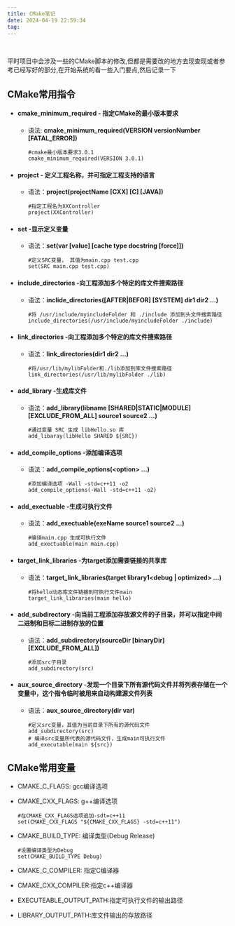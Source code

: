 ```yaml
---
title: CMake笔记
date: 2024-04-19 22:59:34
tag: 
---
```


&nbsp;

<!--more-->

平时项目中会涉及一些的CMake脚本的修改,但都是需要改的地方去现查现或者参考已经写好的部分,在开始系统的看一些入门要点,然后记录一下

## CMake常用指令

- #### cmake_minimum_required - 指定CMake的最小版本要求

  - 语法: **cmake_minimum_required(VERSION versionNumber [FATAL_ERROR])**

    ```
    #cmake最小版本要求3.0.1
    cmake_minimum_required(VERSION 3.0.1)
    ```

- #### project - 定义工程名称，并可指定工程支持的语言

  - 语法：**project(projectName [CXX] [C] [JAVA])**

    ```
    #指定工程名为XXController
    project(XXController)
    ```

- #### set -显示定义变量

  - 语法：**set(var [value] [cache type docstring [force]])**

    ```
    #定义SRC变量， 其值为main.cpp test.cpp
    set(SRC main.cpp test.cpp)
    ```


- #### include_directories -向工程添加多个特定的库文件搜索路径

  - 语法：**inclide_directories([AFTER|BEFOR] [SYSTEM] dir1 dir2 ...)**

    ```
    #将 /usr/include/myincludeFolder 和 ./include 添加到头文件搜索路径
    include_directories(/usr/include/myincludeFolder ./include)
    ```

- #### link_directories -向工程添加多个特定的库文件搜索路径

  - 语法：**link_directories(dir1 dir2 ...)**

    ```
    #将/usr/lib/mylibFolder和./lib添加到库文件搜索路径
    link_directories(/usr/lib/mylibFolder ./lib)
    ```

- #### add_library -生成库文件

  - 语法：**add_library(libname [SHARED|STATIC|MODULE] [EXCLUDE_FROM_ALL] source1 source2 ...)**

    ```
    #通过变量 SRC 生成 libHello.so 库
    add_libaray(libHello SHARED ${SRC})
    ```
- #### add_compile_options -添加编译选项

  - 语法：**add_compile_options(\<option\> ...)**

    ```
    #添加编译选项 -Wall -std=c++11 -o2
    add_compile_options(-Wall -std=c++11 -o2)
    ```
- #### add_exectuable -生成可执行文件

  - 语法：**add_exectuable(exeName source1 source2 ...)**

    ```
    #编译main.cpp 生成可执行文件
    add_exectuable(main main.cpp)
    ```
- #### target_link_libraries -为target添加需要链接的共享库

  - 语法：**target_link_libraries(target library1<debug | optimized> ...)**

    ```
    #将hello动态库文件链接到可执行文件main
    target_link_libraries(main hello)
    ```
- #### add_subdirectory -向当前工程添加存放源文件的子目录，并可以指定中间二进制和目标二进制存放的位置

  - 语法：**add_subdirectory(sourceDir [binaryDir] [EXCLUDE_FROM_ALL])**

    ```
    #添加src子目录
    add_subdirectory(src)
    ```
- #### aux_source_directory -发现一个目录下所有源代码文件并将列表存储在一个变量中，这个指令临时被用来自动构建源文件列表

  - 语法：**aux_source_directory(dir var)**

    ```
    #定义src变量，其值为当前目录下所有的源代码文件
    add_subdirectory(src)
    # 编译src变量所代表的源代码文件，生成main可执行文件
    add_executable(main ${src})
    ```

## CMake常用变量

- CMAKE_C_FLAGS: gcc编译选项

- CMAKE_CXX_FLAGS: g++编译选项

  ```
  #在CMAKE_CXX_FLAGS选项追加-sdt=c++11
  set(CMAKE_CXX_FLAGS "${CMAKE_CXX_FLAGS} -std=c++11")
  ```

- CMAKE_BUILD_TYPE: 编译类型(Debug Release)

  ```
  #设置编译类型为Debug
  set(CMAKE_BUILD_TYPE Debug)
  ```

- CMAKE_C_COMPILER: 指定C编译器

- CMAKE_CXX_COMPILER:指定c++编译器
- EXECUTEABLE_OUTPUT_PATH:指定可执行文件的输出路径
- LIBRARY_OUTPUT_PATH:库文件输出的存放路径